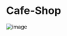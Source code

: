 # Cafe-Shop
![image](https://user-images.githubusercontent.com/88236906/195981854-b30d1c99-8618-4a54-879f-3c0709f2cf0d.png)

